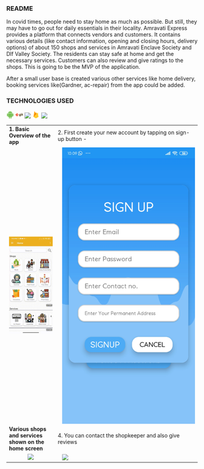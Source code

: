 ### README
 In covid times, people need to stay home as much as possible. But still, they may have to go out for daily essentials in their locality. Amravati Express provides a platform that connects vendors and customers.
It contains various details (like contact information, opening and closing hours, delivery options) of about 150 shops and services in Amravati Enclave Society and Dlf Valley Society.  The residents can stay safe at home and get the necessary services. Customers can also review and give ratings to the shops. This is going to be the MVP of the application.
 
After a small user base is created various other services like home delivery, booking services like(Gardner, ac-repair) from the app could be added.
### TECHNOLOGIES USED
  <code><img height="20" src="https://raw.githubusercontent.com/github/explore/80688e429a7d4ef2fca1e82350fe8e3517d3494d/topics/android/android.png"></code>
<code><img height="20" src="https://raw.githubusercontent.com/github/explore/80688e429a7d4ef2fca1e82350fe8e3517d3494d/topics/git/git.png"></code>
<code><img height="20" src="https://upload.wikimedia.org/wikipedia/commons/thumb/a/ae/Github-desktop-logo-symbol.svg/1024px-Github-desktop-logo-symbol.svg.png"></code>
<code><img height="20" src="https://raw.githubusercontent.com/github/explore/80688e429a7d4ef2fca1e82350fe8e3517d3494d/topics/firebase/firebase.png"></code>
<code><img height="20" src="https://banner2.cleanpng.com/20181122/krs/kisspng-java-programming-language-selenium-computer-softwa-july-2-16-halab-4-dev-5bf78387a7bb41.028192901542947719687.jpg"></code>

 

 
<table style="border:none;">
  <tr>
    <td><b>1. Basic Overview of the app <b></td>
    <td>2. First create your new account by tapping on sign-up button - </td>
  </tr>
      
  <tr>
    <td align="center"><img width="350px" src="AmravatiExpressGif.gif"></td>
    <td align="center"><img width="350px" style="float:right;position:relative;" src="https://github.com/VishalGhai/DonateBooks---React-Native-App/blob/master/SignUp.jpg"></td>
  </tr>
  
  <tr>
    <td><b>Various shops and services shown on the home screen <b></td>
    <td>4. You can contact the shopkeeper and also give reviews
     </td>
  </tr>
      
  <tr>
    <td align="center"><img width="350px" src="AmravatiExpress.jpg"></td>
    <td align="center"><img width="350px" style="float:right;position:relative;" src="CallingScreen.jpg"></td>
  </tr>
  

  


